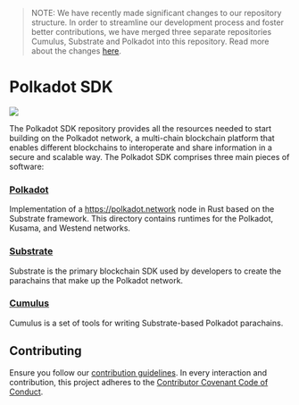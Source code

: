 > NOTE: We have recently made significant changes to our repository structure. In order to 
streamline our development process and foster better contributions, we have merged three separate 
repositories Cumulus, Substrate and Polkadot into this repository. Read more about the changes [
here](https://polkadot-public.notion.site/Polkadot-SDK-FAQ-fbc4cecc2c46443fb37b9eeec2f0d85f).

# Polkadot SDK

![](https://cms.polkadot.network/content/images/2021/06/1-xPcVR_fkITd0ssKBvJ3GMw.png)

The Polkadot SDK repository provides all the resources needed to start building on the Polkadot 
network, a multi-chain blockchain platform that enables different blockchains to interoperate and 
share information in a secure and scalable way. The Polkadot SDK comprises three main pieces of 
software:

### [Polkadot](./polkadot/)

Implementation of a https://polkadot.network node in Rust based on the Substrate framework. This 
directory contains runtimes for the Polkadot, Kusama, and Westend networks. 

### [Substrate](./substrate/)

Substrate is the primary blockchain SDK used by developers to create the parachains that make up 
the Polkadot network.

### [Cumulus](./cumulus/)
Cumulus is a set of tools for writing Substrate-based Polkadot parachains.

## Contributing

Ensure you follow our [contribution guidelines](./docs/CONTRIBUTING.md). In every interaction and contribution, this project adheres to the [Contributor Covenant Code of Conduct](./docs/CODE_OF_CONDUCT.md).